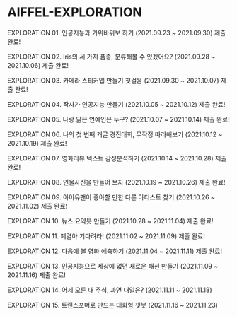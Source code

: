 # AIFFEL-EXPLORATION

EXPLORATION 01. 인공지능과 가위바위보 하기 (2021.09.23 ~ 2021.09.30) 제출 완료!

EXPLORATION 02. Iris의 세 가지 품종, 분류해볼 수 있겠어요? (2021.09.28 ~ 2021.10.06) 제출 완료! 

EXPLORATION 03. 카메라 스티커앱 만들기 첫걸음 (2021.09.30 ~ 2021.10.07) 제출 완료!

EXPLORATION 04. 작사가 인공지능 만들기 (2021.10.05 ~ 2021.10.12) 제출 완료!

EXPLORATION 05. 나랑 닮은 연예인은 누구? (2021.10.07 ~ 2021.10.14) 제출 완료!

EXPLORATION 06. 나의 첫 번째 캐글 경진대회, 무작정 따라해보기 (2021.10.12 ~ 2021.10.19) 제출 완료!

EXPLORATION 07. 영화리뷰 텍스트 감성분석하기 (2021.10.14 ~ 2021.10.28) 제출 완료!

EXPLORATION 08. 인물사진을 만들어 보자 (2021.10.19 ~ 2021.10.26) 제출 완료!

EXPLORATION 09. 아이유팬이 좋아할 만한 다른 아티스트 찾기 (2021.10.26 ~ 2021.11.02) 제출 완료!

EXPLORATION 10. 뉴스 요약봇 만들기 (2021.10.28 ~ 2021.11.04) 제출 완료!

EXPLORATION 11. 폐렴아 기다려라! (2021.11.02 ~ 2021.11.09) 제출 완료!

EXPLORATION 12. 다음에 볼 영화 예측하기 (2021.11.04 ~ 2021.11.11) 제출 완료!

EXPLORATION 13. 인공지능으로 세상에 없던 새로운 패션 만들기 (2021.11.09 ~ 2021.11.16) 제출 완료!

EXPLORATION 14. 어제 오른 내 주식, 과연 내일은? (2021.11.11 ~ 2021.11.18)

EXPLORATION 15. 트랜스포머로 만드는 대화형 챗봇 (2021.11.16 ~ 2021.11.23)
